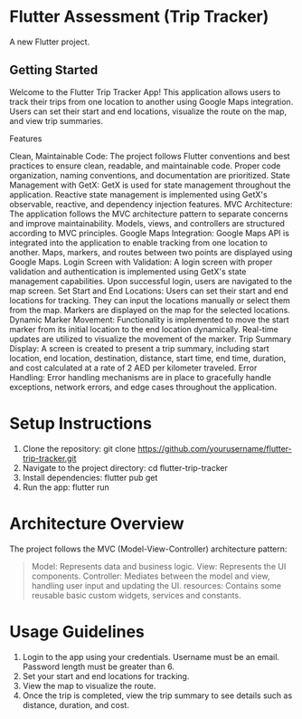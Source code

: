 # Flutter Assessment (Trip Tracker)

A new Flutter project.

## Getting Started

Welcome to the Flutter Trip Tracker App! This application allows users to track their trips from one location to another using Google Maps integration. Users can set their start and end locations, visualize the route on the map, and view trip summaries.

Features

Clean, Maintainable Code: The project follows Flutter conventions and best practices to ensure clean, readable, and maintainable code. Proper code organization, naming conventions, and documentation are prioritized.
State Management with GetX: GetX is used for state management throughout the application. Reactive state management is implemented using GetX's observable, reactive, and dependency injection features.
MVC Architecture: The application follows the MVC architecture pattern to separate concerns and improve maintainability. Models, views, and controllers are structured according to MVC principles.
Google Maps Integration: Google Maps API is integrated into the application to enable tracking from one location to another. Maps, markers, and routes between two points are displayed using Google Maps.
Login Screen with Validation: A login screen with proper validation and authentication is implemented using GetX's state management capabilities. Upon successful login, users are navigated to the map screen.
Set Start and End Locations: Users can set their start and end locations for tracking. They can input the locations manually or select them from the map. Markers are displayed on the map for the selected locations.
Dynamic Marker Movement: Functionality is implemented to move the start marker from its initial location to the end location dynamically. Real-time updates are utilized to visualize the movement of the marker.
Trip Summary Display: A screen is created to present a trip summary, including start location, end location, destination, distance, start time, end time, duration, and cost calculated at a rate of 2 AED per kilometer traveled.
Error Handling: Error handling mechanisms are in place to gracefully handle exceptions, network errors, and edge cases throughout the application.

# Setup Instructions

1. Clone the repository: git clone https://github.com/yourusername/flutter-trip-tracker.git
2. Navigate to the project directory: cd flutter-trip-tracker
3. Install dependencies: flutter pub get
4. Run the app: flutter run

# Architecture Overview

The project follows the MVC (Model-View-Controller) architecture pattern:

> Model: Represents data and business logic.
> View: Represents the UI components.
> Controller: Mediates between the model and view, handling user input and updating the UI.
> resources: Contains some reusable basic custom widgets, services and constants.

# Usage Guidelines

1. Login to the app using your credentials. Username must be an email. Password length must be greater than 6.
2. Set your start and end locations for tracking.
3. View the map to visualize the route.
4. Once the trip is completed, view the trip summary to see details such as distance, duration, and cost.

